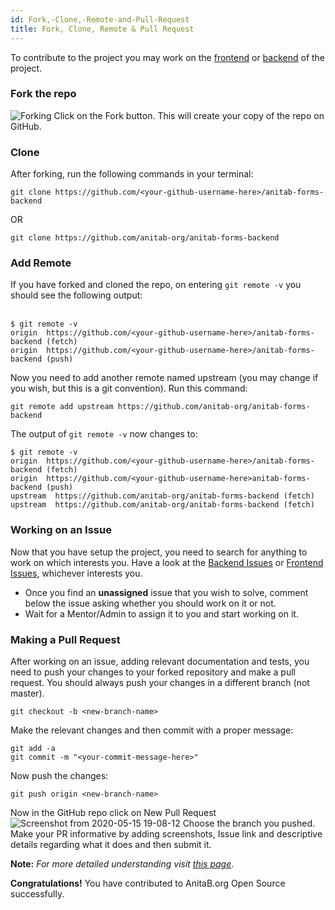 ```yaml
---
id: Fork,-Clone,-Remote-and-Pull-Request
title: Fork, Clone, Remote & Pull Request
---
```


To contribute to the project you may work on the [frontend](https://github.com/anitab-org/anitab-forms-web) or [backend](https://github.com/anitab-org/anitab-forms-backend) of the project.
### Fork the repo
![Forking](https://user-images.githubusercontent.com/45794450/108760348-8c45b700-7573-11eb-8b2b-0d341baaaf52.png)
Click on the Fork button. This will create your copy of the repo on GitHub.

### Clone
After forking, run the following commands in your terminal:
```
git clone https://github.com/<your-github-username-here>/anitab-forms-backend
```
OR
```
git clone https://github.com/anitab-org/anitab-forms-backend
```

### Add Remote
If you have forked and cloned the repo, on entering `git remote -v` you should see the following output:<br/><br/>
```
$ git remote -v
origin  https://github.com/<your-github-username-here>/anitab-forms-backend (fetch)
origin  https://github.com/<your-github-username-here>/anitab-forms-backend (push)
```
Now you need to add another remote named upstream (you may change if you wish, but this is a git convention). Run this command: <br/>
```
git remote add upstream https://github.com/anitab-org/anitab-forms-backend
```
The output of `git remote -v` now changes to:
```
$ git remote -v
origin  https://github.com/<your-github-username-here>/anitab-forms-backend (fetch)
origin  https://github.com/<your-github-username-here>anitab-forms-backend (push)
upstream  https://github.com/anitab-org/anitab-forms-backend (fetch)
upstream  https://github.com/anitab-org/anitab-forms-backend (fetch)
```

### Working on an Issue
Now that you have setup the project, you need to search for anything to work on which interests you. Have a look at the [Backend Issues](https://github.com/anitab-org/anitab-forms-backend/issues) or [Frontend Issues](https://github.com/anitab-org/anitab-forms-web/issues), whichever interests you. 
- Once you find an **unassigned** issue that you wish to solve, comment below the issue asking whether you should work on it or not.
- Wait for a Mentor/Admin to assign it to you and start working on it.

### Making a Pull Request
After working on an issue, adding relevant documentation and tests, you need to push your changes to your forked repository and make a pull request. You should always push your changes in a different branch (not master).
```
git checkout -b <new-branch-name>
```
Make the relevant changes and then commit with a proper message:
```
git add -a
git commit -m "<your-commit-message-here>"
```
Now push the changes:
```
git push origin <new-branch-name>
```
Now in the GitHub repo click on New Pull Request
![Screenshot from 2020-05-15 19-08-12](https://user-images.githubusercontent.com/43119923/82056501-af3b6480-96df-11ea-8992-29ed099ee1df.png)
Choose the branch you pushed. Make your PR informative by adding screenshots, Issue link and descriptive details regarding what it does and then submit it.

**Note:** _For more detailed understanding visit [this page](https://help.github.com/en/github/collaborating-with-issues-and-pull-requests/overview)_.

**Congratulations!** You have contributed to AnitaB.org Open Source successfully.
